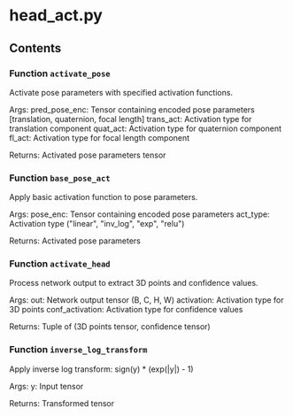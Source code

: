 # head_act.py

## Contents

### Function `activate_pose`

Activate pose parameters with specified activation functions.

Args:
    pred_pose_enc: Tensor containing encoded pose parameters [translation, quaternion, focal length]
    trans_act: Activation type for translation component
    quat_act: Activation type for quaternion component
    fl_act: Activation type for focal length component

Returns:
    Activated pose parameters tensor

### Function `base_pose_act`

Apply basic activation function to pose parameters.

Args:
    pose_enc: Tensor containing encoded pose parameters
    act_type: Activation type ("linear", "inv_log", "exp", "relu")

Returns:
    Activated pose parameters

### Function `activate_head`

Process network output to extract 3D points and confidence values.

Args:
    out: Network output tensor (B, C, H, W)
    activation: Activation type for 3D points
    conf_activation: Activation type for confidence values

Returns:
    Tuple of (3D points tensor, confidence tensor)

### Function `inverse_log_transform`

Apply inverse log transform: sign(y) * (exp(|y|) - 1)

Args:
    y: Input tensor

Returns:
    Transformed tensor